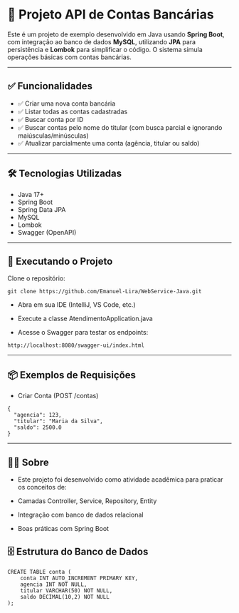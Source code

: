 # 🏦 Projeto API de Contas Bancárias

Este é um projeto de exemplo desenvolvido em Java usando **Spring Boot**, com integração ao banco de dados **MySQL**, utilizando **JPA** para persistência e **Lombok** para simplificar o código. O sistema simula operações básicas com contas bancárias.

---

## ✅ Funcionalidades

- ✅ Criar uma nova conta bancária
- ✅ Listar todas as contas cadastradas
- ✅ Buscar conta por ID
- ✅ Buscar contas pelo nome do titular (com busca parcial e ignorando maiúsculas/minúsculas)
- ✅ Atualizar parcialmente uma conta (agência, titular ou saldo)

---

## 🛠️ Tecnologias Utilizadas

- Java 17+
- Spring Boot
- Spring Data JPA
- MySQL
- Lombok
- Swagger (OpenAPI)

---

## 🚀 Executando o Projeto
Clone o repositório:

```
git clone https://github.com/Emanuel-Lira/WebService-Java.git
```

- Abra em sua IDE (IntelliJ, VS Code, etc.)

- Execute a classe AtendimentoApplication.java

- Acesse o Swagger para testar os endpoints:
 ```
http://localhost:8080/swagger-ui/index.html
  ```
  
--- 

## 📦 Exemplos de Requisições
- Criar Conta (POST /contas)
```
{
  "agencia": 123,
  "titular": "Maria da Silva",
  "saldo": 2500.0
}
```
  
--- 


## 👨‍🎓 Sobre
- Este projeto foi desenvolvido como atividade acadêmica para praticar os conceitos de:

- Camadas Controller, Service, Repository, Entity

- Integração com banco de dados relacional

- Boas práticas com Spring Boot

## 🗄️ Estrutura do Banco de Dados
```
CREATE TABLE conta (
    conta INT AUTO_INCREMENT PRIMARY KEY, 
    agencia INT NOT NULL,                  
    titular VARCHAR(50) NOT NULL,         
    saldo DECIMAL(10,2) NOT NULL  
);
```

